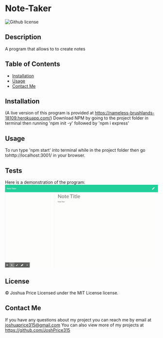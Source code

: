 # Note-Taker
 ![Github license](http://img.shields.io/badge/license-MIT-blue.svg)


## Description
 A program that allows to to create notes

## Table of Contents

* [Installation](#installation)
* [Usage](#usage)
* [Contact Me](#contact-me)

## Installation
(A live version of this program is provided at https://nameless-brushlands-18109.herokuapp.com/)
Download NPM by going to the project folder in terminal then running 'npm init -y' followed by 'npm i express'

## Usage

To run type 'npm start' into terminal while in the project folder then go tohttp://localhost:3001/ in your browser.

## Tests
Here is a demonstration of the program:
![](public/assets/example.gif)<br>

## License

© Joshua Price
Licensed under the MIT License license.

## Contact Me

If you have any questions about my project you can reach me by email at joshuaprice315@gmail.com
You can also view more of my projects at https://github.com/JoshPrice315
